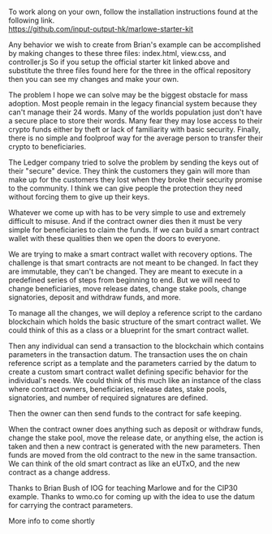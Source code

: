 To work along on your own, follow the installation instructions found at the following link.  
https://github.com/input-output-hk/marlowe-starter-kit

Any behavior we wish to create from Brian's example can be accomplished by making changes to these three files:
index.html, view.css, and controller.js
So if you setup the official starter kit linked above and substitute the three files found here for the three in the offical repository then you can see my changes and make your own.

The problem I hope we can solve may be the biggest obstacle for mass adoption.
Most people remain in the legacy financial system because they can't manage their 24 words.
Many of the worlds population just don't have a secure place to store their words.
Many fear they may lose access to their crypto funds either by theft or lack of familiarity with basic security.
Finally, there is no simple and foolproof way for the average person to transfer their crypto to beneficiaries.

The Ledger company tried to solve the problem by sending the keys out of their "secure" device.
They think the customers they gain will more than make up for the customers they lost when they broke their security promise to the community.
I think we can give people the protection they need without forcing them to give up their keys.

Whatever we come up with has to be very simple to use and extremely difficult to misuse.
And if the contract owner dies then it must be very simple for beneficiaries to claim the funds.
If we can build a smart contract wallet with these qualities then we open the doors to everyone.

We are trying to make a smart contract wallet with recovery options.
The challenge is that smart contracts are not meant to be changed.
In fact they are immutable, they can't be changed.
They are meant to execute in a predefined series of steps from beginning to end.
But we will need to change beneficiaries, move release dates, change stake pools, change signatories, deposit and withdraw funds, and more.

To manage all the changes, we will deploy a reference script to the cardano blockchain which holds the basic structure of the smart contract wallet.
We could think of this as a class or a blueprint for the smart contract wallet.

Then any individual can send a transaction to the blockchain which contains parameters in the transaction datum.
The transaction uses the on chain reference script as a template and the parameters carried by the datum to create a custom smart contract wallet defining specific behavior for the individual's needs.
We could think of this much like an instance of the class where contract owners, beneficiaries, release dates, stake pools, signatories, and number of required signatures are defined.

Then the owner can then send funds to the contract for safe keeping.

When the contract owner does anything such as deposit or withdraw funds, change the stake pool, move the release date, or anything else, the action is taken and then a new contract is generated with the new parameters.
Then funds are moved from the old contract to the new in the same transaction. We can think of the old smart contract as like an eUTxO, and the new contract as a change address.

Thanks to Brian Bush of IOG for teaching Marlowe and for the CIP30 example.
Thanks to wmo.co for coming up with the idea to use the datum for carrying the contract parameters.

More info to come shortly
